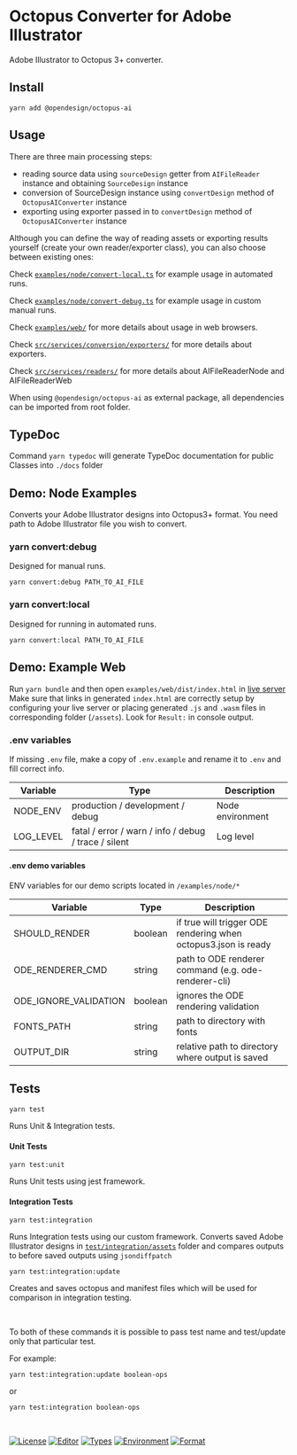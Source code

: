 # Octopus Converter for Adobe Illustrator

Adobe Illustrator to Octopus 3+ converter.

## Install

```
yarn add @opendesign/octopus-ai
```

## Usage

There are three main processing steps:

- reading source data using `sourceDesign` getter from `AIFileReader` instance and obtaining `SourceDesign` instance
- conversion of SourceDesign instance using `convertDesign` method of `OctopusAIConverter` instance
- exporting using exporter passed in to `convertDesign` method of `OctopusAIConverter` instance

Although you can define the way of reading assets or exporting results yourself (create your own reader/exporter class), you can also choose between existing ones:

Check [`examples/node/convert-local.ts`](./examples/node/convert-local.ts) for example usage in automated runs.

Check [`examples/node/convert-debug.ts`](./examples/node/convert-debug.ts) for example usage in custom manual runs.

Check [`examples/web/`](./examples/web/) for more details about usage in web browsers.

Check [`src/services/conversion/exporters/`](./src/services/conversion/exporters/index.ts) for more details about exporters.

Check [`src/services/readers/`](./src/services/readers) for more details about AIFileReaderNode and AIFileReaderWeb

When using `@opendesign/octopus-ai` as external package, all dependencies can be imported from root folder. 



## TypeDoc

Command `yarn typedoc` will generate TypeDoc documentation for public Classes into `./docs` folder

## Demo: Node Examples

Converts your Adobe Illustrator designs into Octopus3+ format.
You need path to Adobe Illustrator file you wish to convert.

### yarn convert:debug

Designed for manual runs.

```
yarn convert:debug PATH_TO_AI_FILE
```

### yarn convert:local

Designed for running in automated runs.

```
yarn convert:local PATH_TO_AI_FILE
```

## Demo: Example Web

Run `yarn bundle` and then open `examples/web/dist/index.html` in [live server](https://marketplace.visualstudio.com/items?itemName=ritwickdey.LiveServer)
Make sure that links in generated `index.html` are correctly setup by configuring your live server or placing generated `.js`  and `.wasm` files in corresponding folder (`/assets`).
Look for `Result:` in console output.
### .env variables

If missing `.env` file, make a copy of `.env.example` and rename it to `.env` and fill correct info.

| Variable  | Type                                                 | Description      |
| --------- | ---------------------------------------------------- | ---------------- |
| NODE_ENV  | production / development / debug                     | Node environment |
| LOG_LEVEL | fatal / error / warn / info / debug / trace / silent | Log level        |

#### .env demo variables

ENV variables for our demo scripts located in `/examples/node/*`

| Variable              | Type    | Description                                                    |
| --------------------- | ------- | -------------------------------------------------------------- |
| SHOULD_RENDER         | boolean | if true will trigger ODE rendering when octopus3.json is ready |
| ODE_RENDERER_CMD      | string  | path to ODE renderer command (e.g. ode-renderer-cli)           |
| ODE_IGNORE_VALIDATION | boolean | ignores the ODE rendering validation                           |
| FONTS_PATH            | string  | path to directory with fonts                                   |
| OUTPUT_DIR            | string  | relative path to directory where output is saved               |

## Tests

```
yarn test
```

Runs Unit & Integration tests.

#### Unit Tests

```
yarn test:unit
```

Runs Unit tests using jest framework.

#### Integration Tests

```
yarn test:integration
```

Runs Integration tests using our custom framework.
Converts saved Adobe Illustrator designs in
[`test/integration/assets`](./test/integration/assets) folder and compares outputs to before saved outputs using `jsondiffpatch`

```
yarn test:integration:update
```

Creates and saves octopus and manifest files which will be used for comparison in integration testing.

&nbsp;

To both of these commands it is possible to pass test name and test/update only that particular test.

For example:

```
yarn test:integration:update boolean-ops
```

or

```
yarn test:integration boolean-ops
```

&nbsp;

[![License](https://img.shields.io/badge/license-Apache%202.0-green)](https://www.apache.org/licenses/LICENSE-2.0)
[![Editor](https://img.shields.io/badge/editor-Adobe%20Illustrator-orange)](https://www.adobe.com/products/illustrator.html)
[![Types](https://img.shields.io/badge/types-Typescript-blue)](https://www.typescriptlang.org/docs/)
[![Environment](https://img.shields.io/badge/environment-Node.js-brightgreen)](https://nodejs.org/en/)
[![Format](https://img.shields.io/badge/format-Octopus%203%2B-blue)](https://octopus-schema.avocode.com/)
